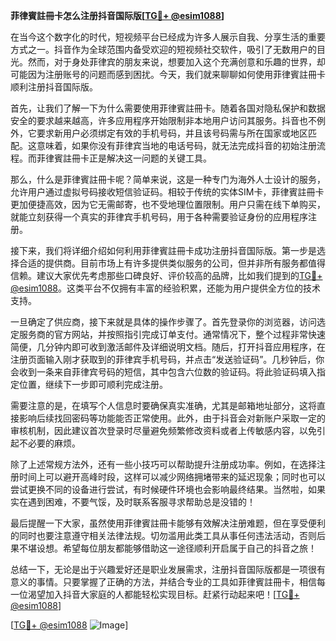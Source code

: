 **菲律賓註冊卡怎么注册抖音国际版[[TG💪+ @esim1088](https://t.me/s/esim1088)]**

在当今这个数字化的时代，短视频平台已经成为许多人展示自我、分享生活的重要方式之一。抖音作为全球范围内备受欢迎的短视频社交软件，吸引了无数用户的目光。然而，对于身处菲律宾的朋友来说，想要加入这个充满创意和乐趣的世界，却可能因为注册账号的问题而感到困扰。今天，我们就来聊聊如何使用菲律賓註冊卡顺利注册抖音国际版。

首先，让我们了解一下为什么需要使用菲律賓註冊卡。随着各国对隐私保护和数据安全的要求越来越高，许多应用程序开始限制非本地用户访问其服务。抖音也不例外，它要求新用户必须绑定有效的手机号码，并且该号码需与所在国家或地区匹配。这意味着，如果你没有菲律宾当地的电话号码，就无法完成抖音的初始注册流程。而菲律賓註冊卡正是解决这一问题的关键工具。

那么，什么是菲律賓註冊卡呢？简单来说，这是一种专门为海外人士设计的服务，允许用户通过虚拟号码接收短信验证码。相较于传统的实体SIM卡，菲律賓註冊卡更加便捷高效，因为它无需邮寄，也不受地理位置限制。用户只需在线下单购买，就能立刻获得一个真实的菲律宾手机号码，用于各种需要验证身份的应用程序注册。

接下来，我们将详细介绍如何利用菲律賓註冊卡成功注册抖音国际版。第一步是选择合适的提供商。目前市场上有许多提供类似服务的公司，但并非所有服务都值得信赖。建议大家优先考虑那些口碑良好、评价较高的品牌，比如我们提到的[TG💪+ @esim1088](https://t.me/s/esim1088)。这类平台不仅拥有丰富的经验积累，还能为用户提供全方位的技术支持。

一旦确定了供应商，接下来就是具体的操作步骤了。首先登录你的浏览器，访问选定服务商的官方网站，并按照指引完成订单支付。通常情况下，整个过程非常快速简便，几分钟内即可收到激活邮件及详细说明文档。随后，打开抖音应用程序，在注册页面输入刚才获取到的菲律宾手机号码，并点击“发送验证码”。几秒钟后，你会收到一条来自菲律宾号码的短信，其中包含六位数的验证码。将此验证码填入指定位置，继续下一步即可顺利完成注册。

需要注意的是，在填写个人信息时要确保真实准确，尤其是邮箱地址部分，这将直接影响后续找回密码等功能能否正常使用。此外，由于抖音会对新账户采取一定的审核机制，因此建议首次登录时尽量避免频繁修改资料或者上传敏感内容，以免引起不必要的麻烦。

除了上述常规方法外，还有一些小技巧可以帮助提升注册成功率。例如，在选择注册时间上可以避开高峰时段，这样可以减少网络拥堵带来的延迟现象；同时也可以尝试更换不同的设备进行尝试，有时候硬件环境也会影响最终结果。当然啦，如果实在遇到困难，不要气馁，及时联系客服寻求帮助总是没错的！

最后提醒一下大家，虽然使用菲律賓註冊卡能够有效解决注册难题，但在享受便利的同时也要注意遵守相关法律法规。切勿滥用此类工具从事任何违法活动，否则后果不堪设想。希望每位朋友都能够借助这一途径顺利开启属于自己的抖音之旅！

总结一下，无论是出于兴趣爱好还是职业发展需求，注册抖音国际版都是一项很有意义的事情。只要掌握了正确的方法，并结合专业的工具如菲律賓註冊卡，相信每一位渴望加入抖音大家庭的人都能轻松实现目标。赶紧行动起来吧！[[TG💪+ @esim1088](https://t.me/s/esim1088)] 

[[TG💪+ @esim1088](https://t.me/s/esim1088) ![Image](https://i.postimg.cc/4NQfJmqS/Snipaste-2025-05-13-00-14-12.png)]